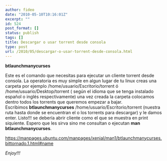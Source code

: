 ```yaml
---
author: fideo
date: "2010-05-10T10:16:01Z"
excerpt: ""
id: 524
post_format: []
status: publish
tags: []
title: Descargar o usar torrent desde consola
type: post
url: /2010/05/descargar-o-usar-torrent-desde-consola.html
---
```

**btlaunchmanycurses**

Este es el comando que necesitas para ejecutar un cliente torrent desde consola. La operatoria es muy simple en algun lugar de tu linux creas una carpeta por ejemplo /home/usuario/Escritorio/torrent ó /home/usuario/Desktop/torrent ( según el idioma que se tenga instalado español o inglés respectivamente) una vez creada la carpeta colocamos dentro todos los torrents que queremos empezar a bajar.  
Escribimos **btlaunchmanycurses** /home/usuario/Escritorio/torrent (nuestra ruta hasta donde se encuentran el o los torrents para descargar) y le damos enter. Listo!!! se debería abrir cliente como el que se muestra en print siquiente. Espero que les sirva sino me consultan o ejecutan **man btlaunchmanycurses**.

<https://manpages.ubuntu.com/manpages/xenial/man1/btlaunchmanycurses.bittornado.1.html#name>

*Enjoy!!!*
